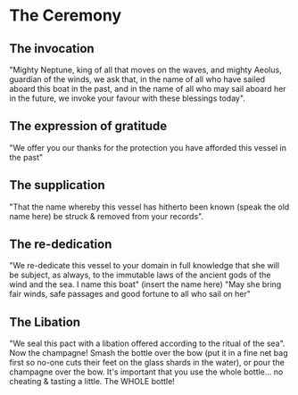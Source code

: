 # The Ceremony

## The invocation

"Mighty Neptune, king of all that moves on the waves, and mighty Aeolus, guardian of the winds, we ask that, in the name of all who have sailed aboard this boat in the past, and in the name of all who may sail aboard her in the future, we invoke your favour with these blessings today".

## The expression of gratitude

"We offer you our thanks for the protection you have afforded this vessel in the past"

## The supplication

"That the name whereby this vessel has hitherto been known (speak the old name here) be struck & removed from your records".

## The re-dedication

"We re-dedicate this vessel to your domain in full knowledge that she will be subject, as always, to the immutable laws of the ancient gods of the wind and the sea. I name this boat" (insert the name here) "May she bring fair winds, safe passages and good fortune to all who sail on her"

## The Libation

"We seal this pact with a libation offered according to the ritual of the sea". Now the champagne! Smash the bottle over the bow (put it in a fine net bag first so no-one cuts their feet on the glass shards in the water), or pour the champagne over the bow. It's important that you use the whole bottle... no cheating & tasting a little. The WHOLE bottle!
